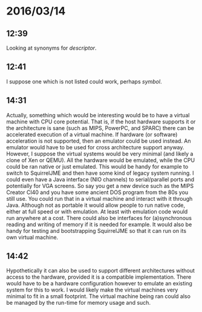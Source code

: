 # 2016/03/14

## 12:39

Looking at synonyms for _descriptor_.

## 12:41

I suppose one which is not listed could work, perhaps *symbol*.

## 14:31

Actually, something which would be interesting would be to have a virtual
machine with CPU core potential. That is, if the host hardware supports it or
the architecture is sane (such as MIPS, PowerPC, and SPARC) there can be
accelerated execution of a virtual machine. If hardware (or software)
acceleration is not supported, then an emulator could be used instead. An
emulator would have to be used for cross architecture support anyway. However,
I suppose the virtual systems would be very minimal (and likely a clone of
Xen or QEMU). All the hardware would be emulated, while the CPU could be ran
native or just emulated. This would be handy for example to switch to
SquirrelJME and then have some kind of legacy system running. I could even
have a Java interface (NIO channels) to serial/parallel ports and potentially
for VGA screens. So say you get a new device such as the MIPS Creator CI40 and
you have some ancient DOS program from the 80s you still use. You could run
that in a virtual machine and interact with it through Java. Although not as
portable it would allow people to run native code, either at full speed or
with emulation. At least with emulation code would run anywhere at a cost.
There could also be interfaces for (a)synchronous reading and writing of memory
if it is needed for example. It would also be handy for testing and
bootstrapping SquirrelJME so that it can run on its own virtual machine.

## 14:42

Hypothetically it can also be used to support different architectures without
access to the hardware, provided it is a compatible implementation. There
would have to be a hardware configuration however to emulate an existing
system for this to work. I would likely make the virtual machines very
minimal to fit in a small footprint. The virtual machine being ran could also
be managed by the run-time for memory usage and such.

